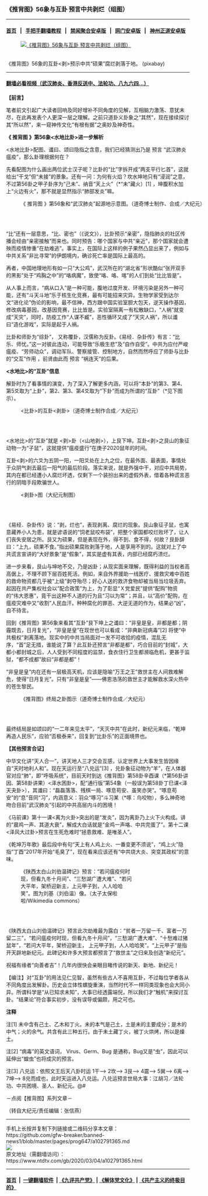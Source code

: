 ### 《推背图》56象与互卦 预言中共剥烂（组图）
------------------------

#### [首页](https://github.com/gfw-breaker/banned-news1/blob/master/README.md) &nbsp;&nbsp;|&nbsp;&nbsp; [手把手翻墙教程](https://github.com/gfw-breaker/guides/wiki) &nbsp;&nbsp;|&nbsp;&nbsp; [禁闻聚合安卓版](https://github.com/gfw-breaker/bn-android) &nbsp;&nbsp;|&nbsp;&nbsp; [网门安卓版](https://github.com/oGate2/oGate) &nbsp;&nbsp;|&nbsp;&nbsp; [神州正道安卓版](https://github.com/SzzdOgate/update) 



<div><div class="featured_image">
 <a href="https://i.ntdtv.com/assets/uploads/2020/03/2020-03-04_115115.jpg" target="_blank">
  <figure>
   <img alt="《推背图》56象与互卦 预言中共剥烂（组图）" src="https://i.ntdtv.com/assets/uploads/2020/03/2020-03-04_115115-800x450.jpg"/>
  </figure><br/>
 </a>
 <span class="caption">
  《推背图》56象的互卦&lt;剥&gt;预示中共“硕果”腐烂剥落于地。 (pixabay)
 </span>
</div>
</div><hr/>

#### [翻墙必看视频（武汉肺炎、香港反送中、法轮功、八九六四...）](https://github.com/gfw-breaker/banned-news1/blob/master/pages/link3.md)

<div><div class="post_content" itemprop="articleBody">
 <p>
  <strong>
   【前言】
  </strong>
 </p>
 <p>
  笔者前文引起广大读者回响及同好增补不同角度的见解，互相脑力激荡、意犹未尽，在此再发表个人更深一层之理解。之前只道卦义卦象之“其然”，现在接续探讨其“所以然”，来一窥神传文化“有根有据”之奥妙及神奇性。
 </p>
 <p>
  <strong>
   《
   <ok href="https://www.ntdtv.com/gb/推背图.htm">
    推背图
   </ok>
   》第56象&lt;水地比卦&gt;进一步解析
  </strong>
 </p>
 <p>
  &lt;水地比卦&gt;配图、谶曰、颂曰隐指之含意，我们已经猜测出乃是
  <ok href="https://www.ntdtv.com/gb/预言.htm">
   预言
  </ok>
  “武汉肺炎瘟疫”，那么卦理根据何在？
 </p>
 <p>
  先看配图为什么画出两位武士汉子呢？比卦的“比”字拆开成“两支平行匕首”，这就给出“干戈”但“未接”的景象。还有一问：为何有火焰？坎水坤地只有“浸润”之意，不过第56卦之甲子卦序为“己未”、纳音“天上火”（*“未”藏火）[1] ，坤腹积水加上“火边有火”，那不就是显然指示“肺部发炎”嘛。
 </p>
 <figure class="wp-caption alignnone" id="attachment_102791399" style="width: 595px">
  <img alt="" class="size-full wp-image-102791399" src="https://i.ntdtv.com/assets/uploads/2020/03/2020-03-04_115158.jpg">
   <br/><figcaption class="wp-caption-text">
    《
    <ok href="https://www.ntdtv.com/gb/推背图.htm">
     推背图
    </ok>
    》第56象和“武汉肺炎”起源地示意图。（道奇博士制作、合成／大纪元）
   </figcaption><br/>
  </img>
 </figure><br/>
 <p>
  “比”还有一层意思，“比、密也”（《说文》），比卦预示“亲密”，隐指肺炎的社区传播会经由“亲密接触”而来也。同时预告：哪个国家与中共“亲近”，那个国家就会遭殃而疫情惨重“在劫难逃”。事实上，在国际上这样的例子果然凸显出来了，例如与中共关系“非比寻常”的伊朗境内，确诊死亡率是国际上最高的。
 </p>
 <p>
  再者，中国地理地形有如一只“大公鸡”，武汉所在的“湖北省”形状酷似“张开双手的黑影”处于“鸡胸之中”的“咯病魔”，致使“咯、咯、喀”的人们到处“比比皆是”。
 </p>
 <p>
  从人事上而言，“病从口入”是一种可能，腹地过度开发、环境污染是另外一种可能，还有“斗天斗地”乐于核生化竞赛，最有可能招来灾异。生物学家受到达尔文“进化论”伪论的影响，最不信神，西方跟中国实验室胆大包天，逆天操作基因，修改病毒基因，改基因竞赛，比比皆是。实验室隔离一有松散缺口，“人祸”就变成“天灾”，同时，防疫工作“人谋不臧”，恶性循环又成了“天灾人祸”，所以谶曰“造化游戏”，实际是起于人祸。
 </p>
 <p>
  比卦和师卦为“综卦”， 又称覆卦，汉儒称为反卦。《易经．杂卦传》有言：“比乐、师忧。”这一对彼此连动，可能导致“乐极生悲”及“自作自受”。中共为应付严峻瘟疫、“劳师动众”，调动军队、警察接管、控制地方，自然而然呼应了师卦与比卦的“交互”作用 ，前贤由此而
  <ok href="https://www.ntdtv.com/gb/预言.htm">
   预言
  </ok>
  “祸连天”的后果。
 </p>
 <p>
  <strong>
   &lt;水地比&gt;的“互卦”信息
  </strong>
 </p>
 <p>
  解卦时为了看事情的演变，为了深入了解更多内涵，可以将“本卦”的第3、第4、第5爻取为“上卦”，第2、第3、第4爻取为“下卦”而成为所谓的“互卦”（*见下图示）。
 </p>
 <figure class="wp-caption alignnone" id="attachment_102791398" style="width: 474px">
  <img alt="" class="size-full wp-image-102791398" src="https://i.ntdtv.com/assets/uploads/2020/03/2020-03-04_115141.jpg">
   <br/><figcaption class="wp-caption-text">
    &lt;比卦&gt;的互卦&lt;剥卦&gt;（道奇博士制作合成／大纪元）
   </figcaption><br/>
  </img>
 </figure><br/>
 <p>
  &lt;水地比&gt;的“互卦”就是 &lt;剥&gt;卦（&lt;山地剥&gt;），上艮下坤。互卦&lt;剥&gt;之艮山的象征动物一为“子鼠”，这就提供“瘟疫盛行”在庚子2020鼠年的时间。
 </p>
 <p>
  互卦&lt;剥&gt;的六爻为五阴一阳，一阳爻处在上九之位，在最外面、最表面，事情处于众阴气剥去最后一阳气的最后阶段。落实来说，就是外强中干，对应中共局势，其内在都已经遭小人腐烂坏透，仅剩下一个装扮出来的虚假外表，借着各种谎言恶行的阴暗手段欺骗世人。
 </p>
 <figure class="wp-caption alignnone" id="attachment_102791397" style="width: 600px">
  <img alt="" class="size-medium wp-image-102791397" src="https://i.ntdtv.com/assets/uploads/2020/03/2020-03-04_115044-600x368.jpg"/>
  <br/><figcaption class="wp-caption-text">
   &lt;剥卦&gt;图（大纪元制图）
  </figcaption><br/>
 </figure><br/>
 <p>
  《易经．杂卦传》说：“剥，烂也”，表现剥离、腐烂的现象。艮山象征子鼠，也寓意藏养小人为患，就是谚语说的“饲老鼠咬布袋”，把整个家国都咬烂败坏了，让人们丧失安居之所。艮又为硕果，但是表现在外，得不到、食不得，何故？艮卦辞曰：“上九，硕果不食。”指出硕果腐败剥落于地，人是享用不到的。这就对上了中共谎言宣讲的“大好景象”是“假象”，其实是虚有其表，内部已经腐朽溃烂。
 </p>
 <p>
  进一步来看，艮山与坤地不交，乃是凶卦；从现实面来理解，既得利益的当权者高高倨上，不理不顾下层百姓死活。例如，来自外界援助一线医疗、援救灾难中百姓的救命物资都几乎被“上级”剥夺殆尽；好心人送的救济食物却被当局当垃圾丢弃。起因在共产集权社会以“配合政策”为上，为了彰显“Ｘ党爱民”提供“配购”物资的“伟大恩惠”，竟干出这种不人道的行为且“习以为常”；并且，以“高价”配购，在瘟疫灾难中又“收割”人民血汗。种种腐化的罪恶、大逆无道的作为，结果必“凶”，自不待言。
 </p>
 <p>
  回到《推背图》第56象来看其“互卦”艮下坤上之谶曰：“非皇是皇，非都是都；阴霾既去，日月复光”，“非皇是皇”在现世也可以看成：“非典新冠病毒”[2] 将使“中共极权”剥离落地。现实中的中共当局面对一发不可收拾的疫情，混乱无序，“首”足无措，谁能说了算？此互卦还预言“非都是都”，巧合目前的“封城”，大都小都封城之后，人人受到不同程度的监禁，食衣住行卫生都濒临危机，更甚于监狱，“都不成都”故曰“非都是都”！
 </p>
 <p>
  “非皇是皇”内在还有一层极高天机，应该是隐喻“万王之王”救世主在人间救难解危，使得“日月复光”。只有“非皇是皇”——佛恩浩荡的救世主才能解救水深火热中的苍生黎民。
 </p>
 <figure class="wp-caption alignnone" id="attachment_102791396" style="width: 600px">
  <img alt="" class="size-medium wp-image-102791396" src="https://i.ntdtv.com/assets/uploads/2020/03/2020-03-04_115023-600x384.jpg"/>
  <br/><figcaption class="wp-caption-text">
   《推背图》终局之卦图示（道奇博士制作合成／大纪元）
  </figcaption><br/>
 </figure><br/>
 <p>
  最终结局是如颂曰的“一二年来见太平”，“天灭中共”在此时，新纪元来临，“乾坤再造人民乐”，应验“否极泰来”，回复到“比卦乐”的正面境界也。
 </p>
 <p>
  <strong>
   【其他预言合证】
  </strong>
 </p>
 <p>
  中华文化讲“天人合一”，讲天地人三才交会互感，认定世界上大事发生皆因缘自“天时地利人和”。现在天运行至“八兑运”[3] ，兑卦象征动物为“羊”，在人体器官对应“肺”，即“呼吸系统”，目前天时到达《推背图》第58卦辛酉课（*第56卦讲因、第58卦讲果）&lt;泽水困卦&gt;，配“通行版”第54象（一般误为第58卦丁巳课&lt;泽天夬卦&gt;），其谶曰：“磊磊落落、残棋一局、啄息苟安、虽笑亦哭”。“啄息苟安”的“息”音同“习”，内涵意义：羽众“啄习”斗习某（*啄：鸟咬物），多么神奇地吻合目前“武汉肺炎”引起的中共高层内斗的困境！
 </p>
 <p>
  《马前课》第十一课&lt;离为火卦&gt;突出的是“发炎”，因为离卦乃上火下火构成。讲的“晨鸡一声、其道大衰”，解成大白话就是“金鸡一声咯、中共完蛋了”。第十二课&lt;泽风大过卦&gt;预言在生死危难时“拯患救难、是唯圣人”。
 </p>
 <p>
  《乾坤万年歌》最后段中有句“天上有人鸡上火、一番变更不须说”，“鸡上火”隐指“丁酉”2017年开始“毛臭了”，现在看来应该还有“中共烧大炎、突变其政权”的意味。
 </p>
 <figure class="wp-caption alignnone" id="attachment_102791395" style="width: 308px">
  <img alt="" class="size-full wp-image-102791395" src="https://i.ntdtv.com/assets/uploads/2020/03/2020-03-04_114943.jpg"/>
  <br/><figcaption class="wp-caption-text">
   《陕西太白山刘伯温碑记》预言：“若问瘟疫何时现，但看九冬十月间”、“三愁湖广遭大难”、“若问大平年，架桥迎新主，上元甲子到，人人哈哈笑”。图为刘基（刘伯温）像。（太子太保啦啦/Wikimedia commons）
  </figcaption><br/>
 </figure><br/>
 <p>
  《陕西太白山刘伯温碑记》预言此次劫难最为露白：“贫者一万留一千、富者一万留二三”，“若问瘟疫何时现，但看九冬十月间”，“三愁湖广遭大难”、“十愁难过猪鼠年”，“若问大平年，架桥迎新主， 上元甲子到，人人哈哈笑”。“上元甲子”是指开天辟地新纪元。此碑记和许多大预言都预言了“救世主”之归来及创造“新纪元”。
 </p>
 <p>
  祝福有缘者“向善者吉”！几年内很快会亲眼目睹传说的新天、新地、新纪元！
 </p>
 <p>
  【编注】对“互卦”的用法见仁见智，虽然有些古人不喜用互卦，不过每位学者各从不同角度出发解卦。历史会立体性螺旋重演，当然时代不一样同类现象也会大同小异。所谓科学是“从已知求未知”，大事已经透露端倪，所以我们才“触机”来探讨互卦。“结果论”符合事实初步，没有误导或偏颇，用之可也。
 </p>
 <p>
  <strong>
   注释
  </strong>
 </p>
 <p>
  注[1] 未中含有己土、乙木和丁火。未的本气是己土，土是未的主要成分；是木的中气；火的余气。共含有此三种五行。由于未土藏丁火，被丁火烘烤，所以是燥土。
 </p>
 <p>
  注[2] “病毒”的英文语词， Virus、Germ、Bug 是通称，Bug又是“虫”，因此可以延伸出“蝗虫”也将成灾的预言。
 </p>
 <p>
  注[3] 八兑运：依照文王后天八卦时运 1干—&gt; 2坎—&gt; 3艮—&gt; 4震—&gt; 5巽—&gt; 6离—&gt; 7坤—&gt; 8兑而成也，此时天运进入八兑运。八兑运预言世局大事：江胡习／法轮功、中共困境、圣人、新纪元。@#
 </p>
 <p>
  －点阅【推背图】系列文章－
 </p>
 <p>
  （转自大纪元/责任编辑：张信燕）
 </p>
 <div class="single_ad">
 </div>
</div>
</div>
<hr/>
手机上长按并复制下列链接或二维码分享本文章：<br/>
https://github.com/gfw-breaker/banned-news1/blob/master/pages/prog647/a102791365.md <br/>
<a href='https://github.com/gfw-breaker/banned-news1/blob/master/pages/prog647/a102791365.md'><img src='https://github.com/gfw-breaker/banned-news1/blob/master/pages/prog647/a102791365.md.png'/></a> <br/>
原文地址（需翻墙访问）：https://www.ntdtv.com/gb/2020/03/04/a102791365.html


------------------------
#### [首页](https://github.com/gfw-breaker/banned-news1/blob/master/README.md) &nbsp;|&nbsp; [一键翻墙软件](https://github.com/gfw-breaker/nogfw/blob/master/README.md) &nbsp;| [《九评共产党》](https://github.com/gfw-breaker/9ping.md/blob/master/README.md#九评之一评共产党是什么) | [《解体党文化》](https://github.com/gfw-breaker/jtdwh.md/blob/master/README.md) | [《共产主义的终极目的》](https://github.com/gfw-breaker/gczydzjmd.md/blob/master/README.md)


<img src='http://gfw-breaker.win/banned-news1/pages/prog647/a102791365.md' width='0px' height='0px'/>
